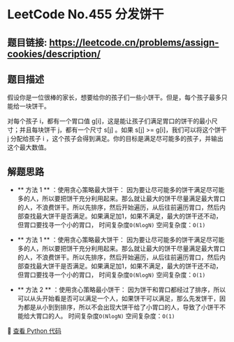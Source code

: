 # LeetCode No.455 分发饼干

## 题目链接: https://leetcode.cn/problems/assign-cookies/description/

## 题目描述
假设你是一位很棒的家长，想要给你的孩子们一些小饼干。但是，每个孩子最多只能给一块饼干。

对每个孩子 i，都有一个胃口值 g[i]，这是能让孩子们满足胃口的饼干的最小尺寸；并且每块饼干 j，都有一个尺寸 s[j] 。如果 s[j] >= g[i]，我们可以将这个饼干 j 分配给孩子 i ，这个孩子会得到满足。你的目标是满足尽可能多的孩子，并输出这个最大数值。

## 解题思路
- ** 方法 1 ** ：使用贪心策略最大饼干：
因为要让尽可能多的饼干满足尽可能多的人，所以要把饼干充分利用起来。那么就让最大的饼干尽量满足最大胃口的人，不浪费饼干。所以先排序，然后开始遍历，从后往前遍历胃口，然后内部查找最大饼干是否满足。如果满足加1，如果不满足，最大的饼干还不动，但胃口要找寻一个小的胃口，
时间复杂度`O(NlogN)` 
空间复杂度：`O(1)`

- ** 方法 1 ** ：使用贪心策略最大饼干：
因为要让尽可能多的饼干满足尽可能多的人，所以要把饼干充分利用起来。那么就让最大的饼干尽量满足最大胃口的人，不浪费饼干。所以先排序，然后开始遍历，从后往前遍历胃口，然后内部查找最大饼干是否满足。如果满足加1，如果不满足，最大的饼干还不动，但胃口要找寻一个小的胃口，
时间复杂度`O(NlogN)` 
空间复杂度：`O(1)`


- ** 方法 2 ** ：使用贪心策略最小饼干：
因为饼干和胃口都经过了排序，所以可以从头开始看是否可以满足一个人，如果饼干可以满足，那么先发饼干，因为都是从小到到排序，所以不会出现大饼干给了小胃口的人，导致了小饼干不能给大胃口的人。
时间复杂度`O(NlogN)` 
空间复杂度：`O(1)`


📌 [查看 Python 代码](../solutions/python/No_454_四数相加二.py)